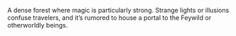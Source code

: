 A dense forest where magic is particularly strong. Strange lights or illusions confuse travelers, and it’s rumored to house a portal to the Feywild or otherworldly beings.